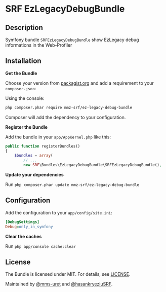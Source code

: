 # SRF EzLegacyDebugBundle

## Description
Symfony bundle `SRFEzLegacyDebugBundle` show EzLegacy debug informations in the Web-Profiler


## Installation

**Get the Bundle**

Choose your version from [packagist.org](https://packagist.org/packages/mmz-srf/ez-legacy-debug-bundle) and add a requirement to your ```composer.json```:

Using the console:

```bash
php composer.phar require mmz-srf/ez-legacy-debug-bundle
```

Composer will add the dependency to your configuration.

**Register the Bundle**

Add the bundle in your ```app/AppKernel.php``` like this:

```php
public function registerBundles()
{
    $bundles = array(
        // ...
        new SRF\Bundles\EzLegacyDebugBundle\SRFEzLegacyDebugBundle(),
```

**Update your dependencies**

Run ```php composer.phar update mmz-srf/ez-legacy-debug-bundle```

## Configuration
Add the configuration to your ```app/config/site.ini```:

```ini
[DebugSettings]
Debug=only_in_symfony
```

**Clear the caches**

Run ```php app/console cache:clear```


## License
The Bundle is licensed under MIT. For details, see
[LICENSE](https://github.com/mmz-srf/SRFEzLegacyDebugBundle/blob/master/Resources/meta/LICENSE).

Maintained by [@mms-uret](https://github.com/mms-uret) and [@hasankryeziuSRF](https://github.com/hasankryeziuSRF).